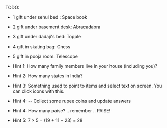 
TODO:
 - 1 gift under sehul bed : Space book
 - 2 gift under basement desk: Abracadabra
 - 3 gift under dadaji's bed: Topple
 - 4 gift in skating bag: Chess
 - 5 gift in pooja room: Telescope

 - Hint 1: How many family members live in your house (including you)?
 - Hint 2: How many states in India?
 - Hint 3: Something used to point to items and select text on screen. You can click icons with this.
 - Hint 4: -- Collect some rupee coins and update answers
 - Hint 4: How many paise? .. remember .. PAISE!
 - Hint 5: 7 × 5 − (19 + 11 − 23) = 28
